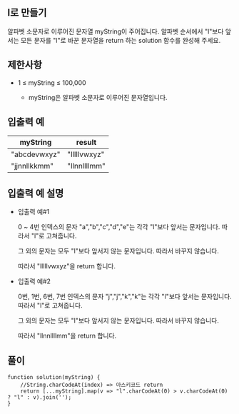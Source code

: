 ## l로 만들기

알파벳 소문자로 이루어진 문자열 myString이 주어집니다. 알파벳 순서에서 "l"보다 앞서는 모든 문자를 "l"로 바꾼 문자열을 return 하는 solution 함수를 완성해 주세요.

## 제한사항

- 1 ≤ myString ≤ 100,000

  - myString은 알파벳 소문자로 이루어진 문자열입니다.

## 입출력 예

| myString     | result       |
| ------------ | ------------ |
| "abcdevwxyz" | "lllllvwxyz" |
| "jjnnllkkmm" | "llnnllllmm" |

## 입출력 예 설명

- 입출력 예#1

  0 ~ 4번 인덱스의 문자 "a","b","c","d","e"는 각각 "l"보다 앞서는 문자입니다. 따라서 "l"로 고쳐줍니다.

  그 외의 문자는 모두 "l"보다 앞서지 않는 문자입니다. 따라서 바꾸지 않습니다.

  따라서 "lllllvwxyz"을 return 합니다.

- 입출력 예#2

  0번, 1번, 6번, 7번 인덱스의 문자 "j","j","k","k"는 각각 "l"보다 앞서는 문자입니다. 따라서 "l"로 고쳐줍니다.

  그 외의 문자는 모두 "l"보다 앞서지 않는 문자입니다. 따라서 바꾸지 않습니다.

  따라서 "llnnllllmm"을 return 합니다.

## 풀이

```
function solution(myString) {
    //String.charCodeAt(index) => 아스키코드 return
    return [...myString].map(v => "l".charCodeAt(0) > v.charCodeAt(0) ? "l" : v).join('');
}
```
